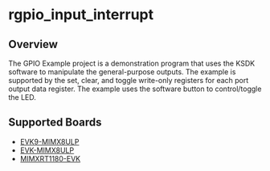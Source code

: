 # rgpio_input_interrupt

## Overview
The GPIO Example project is a demonstration program that uses the KSDK software to manipulate the general-purpose
outputs.
The example is supported by the set, clear, and toggle write-only registers for each port output data register. The 
example uses the software button to control/toggle the LED.

## Supported Boards
- [EVK9-MIMX8ULP](../../../_boards/evk9mimx8ulp/driver_examples/rgpio/input_interrupt/example_board_readme.md)
- [EVK-MIMX8ULP](../../../_boards/evkmimx8ulp/driver_examples/rgpio/input_interrupt/example_board_readme.md)
- [MIMXRT1180-EVK](../../../_boards/evkmimxrt1180/driver_examples/rgpio/input_interrupt/example_board_readme.md)
